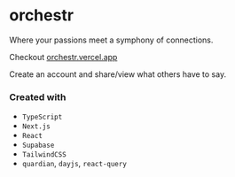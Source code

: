 # orchestr

Where your passions meet a symphony of connections.

Checkout [orchestr.vercel.app](https://orchestrr.vercel.app)

Create an account and share/view what others have to say.

### Created with

- `TypeScript`
- `Next.js`
- `React`
- `Supabase`
- `TailwindCSS`
- `quardian`, `dayjs`, `react-query`
